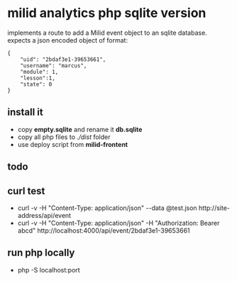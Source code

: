 
# milid analytics php sqlite version

implements a route to add a Milid event object to an sqlite database.
expects a json encoded object of format: 
```
{
	"uid": "2bdaf3e1-39653661",
	"username": "marcus",
	"module": 1,
	"lesson":1,
	"state": 0
}
```

## install it

- copy **empty.sqlite** and rename it **db.sqlite** 
- copy all php files to *./dist* folder
- use deploy script from **milid-frontent**

## todo

## curl test
- curl -v -H "Content-Type: application/json" --data @test.json http://site-address/api/event
- curl -v -H "Content-Type: application/json" -H "Authorization: Bearer abcd"  http://localhost:4000/api/event/2bdaf3e1-39653661

## run php locally
- php -S localhost:port
